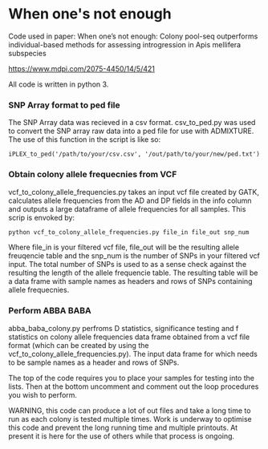 # When one's not enough
Code used in paper:  When one’s not enough: Colony pool-seq outperforms individual-based methods for assessing introgression in Apis mellifera subspecies

https://www.mdpi.com/2075-4450/14/5/421 

All code is written in python 3.

### SNP Array format to ped file
The SNP Array data was recieved in a csv format. csv_to_ped.py was used to convert the SNP array raw data into a ped file for use with ADMIXTURE. The use of this function in the script is like so:

```
iPLEX_to_ped('/path/to/your/csv.csv', '/out/path/to/your/new/ped.txt')
```

### Obtain colony allele frequecnies from VCF

vcf_to_colony_allele_frequencies.py takes an input vcf file created by GATK, calculates allele frequencies from the AD and DP fields in the info column and outputs a large dataframe of allele frequencies for all samples. This scrip is envoked by:
```bash
python vcf_to_colony_allele_frequencies.py file_in file_out snp_num
```
Where file_in is your filtered vcf file, file_out will be the resulting allele freuqencie table and the snp_num is the number of SNPs in your filtered vcf input. The total number of SNPs is used to as a sense check against the resulting the length of the allele frequencie table. The resulting table will be a data frame with sample names as headers and rows of SNPs containing allele frequecnies.

### Perform ABBA BABA

abba_baba_colony.py perfroms D statistics, significance testing and f statistics on colony allele frequencies data frame obtained from a vcf file format (which can be created by using the vcf_to_colony_allele_frequencies.py). The input data frame for which needs to be sample names as a header and rows of SNPs.

The top of the code requires you to place your samples for testing into the lists. Then at the bottom uncomment and comment out the loop procedures you wish to perform. 

WARNING, this code can produce a lot of out files and take a long time to run as each colony is tested multiple times. Work is underway to optimise this code and prevent the long running time and multiple printouts. At present it is here for the use of others while that process is ongoing. 
